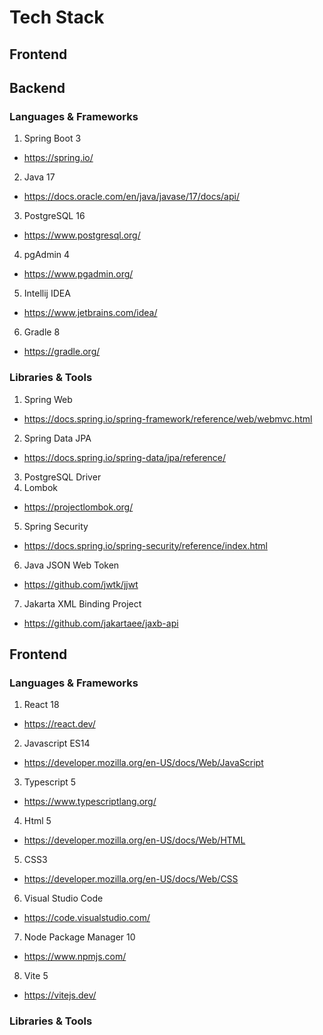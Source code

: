 # Tech Stack
## Frontend

## Backend
### Languages & Frameworks
1. Spring Boot 3
- https://spring.io/
2. Java 17 
- https://docs.oracle.com/en/java/javase/17/docs/api/ 
3. PostgreSQL 16
- https://www.postgresql.org/ 
4. pgAdmin 4
- https://www.pgadmin.org/ 
5. Intellij IDEA
- https://www.jetbrains.com/idea/ 
6. Gradle 8
- https://gradle.org/ 

### Libraries & Tools
1. Spring Web 
- https://docs.spring.io/spring-framework/reference/web/webmvc.html 
2. Spring Data JPA
- https://docs.spring.io/spring-data/jpa/reference/ 
3. PostgreSQL Driver
4. Lombok
- https://projectlombok.org/ 
5. Spring Security
- https://docs.spring.io/spring-security/reference/index.html 
6. Java JSON Web Token
- https://github.com/jwtk/jjwt
7. Jakarta XML Binding Project
- https://github.com/jakartaee/jaxb-api 


## Frontend
###  Languages & Frameworks
1. React 18
- https://react.dev/
2. Javascript ES14
- https://developer.mozilla.org/en-US/docs/Web/JavaScript 
3. Typescript 5
- https://www.typescriptlang.org/
4. Html 5
- https://developer.mozilla.org/en-US/docs/Web/HTML 
5. CSS3
- https://developer.mozilla.org/en-US/docs/Web/CSS 
6. Visual Studio Code
- https://code.visualstudio.com/ 
7. Node Package Manager 10
- https://www.npmjs.com/ 
8. Vite 5
- https://vitejs.dev/ 

### Libraries & Tools

